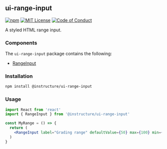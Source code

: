 ## ui-range-input

[![npm][npm]][npm-url]
[![MIT License][license-badge]][license]
[![Code of Conduct][coc-badge]][coc]

A styled HTML range input.

### Components

The `ui-range-input` package contains the following:

- [RangeInput](RangeInput)

### Installation

```sh
npm install @instructure/ui-range-input
```

### Usage

```jsx
import React from 'react'
import { RangeInput } from '@instructure/ui-range-input'

const MyRange = () => {
  return (
    <RangeInput label="Grading range" defaultValue={50} max={100} min={0} />
  )
}
```

[npm]: https://img.shields.io/npm/v/@instructure/ui-range-input.svg
[npm-url]: https://npmjs.com/package/@instructure/ui-range-input
[license-badge]: https://img.shields.io/npm/l/instructure-ui.svg?style=flat-square
[license]: https://github.com/instructure/instructure-ui/blob/master/LICENSE.md
[coc-badge]: https://img.shields.io/badge/code%20of-conduct-ff69b4.svg?style=flat-square
[coc]: https://github.com/instructure/instructure-ui/blob/master/CODE_OF_CONDUCT.md
